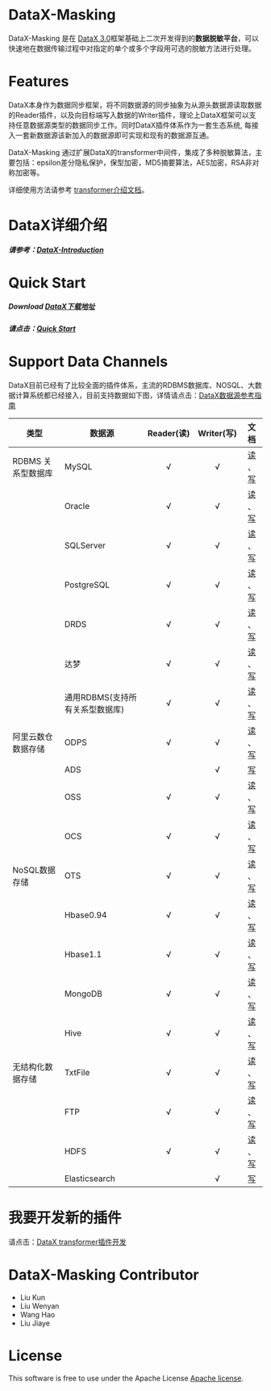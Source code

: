 # DataX-Masking

DataX-Masking 是在 [DataX 3.0](https://github.com/alibaba/DataX/)框架基础上二次开发得到的**数据脱敏平台**，可以快速地在数据传输过程中对指定的单个或多个字段用可选的脱敏方法进行处理。


# Features

DataX本身作为数据同步框架，将不同数据源的同步抽象为从源头数据源读取数据的Reader插件，以及向目标端写入数据的Writer插件，理论上DataX框架可以支持任意数据源类型的数据同步工作。同时DataX插件体系作为一套生态系统, 每接入一套新数据源该新加入的数据源即可实现和现有的数据源互通。

DataX-Masking 通过扩展DataX的transformer中间件，集成了多种脱敏算法，主要包括：epsilon差分隐私保护，保型加密，MD5摘要算法，AES加密，RSA非对称加密等。

详细使用方法请参考 [transformer介绍文档](/transformer/doc/transformer.md)。

# DataX详细介绍

##### 请参考：[DataX-Introduction](https://github.com/alibaba/DataX/blob/master/introduction.md)



# Quick Start

##### Download [DataX下载地址](http://datax-opensource.oss-cn-hangzhou.aliyuncs.com/datax.tar.gz)

##### 请点击：[Quick Start](https://github.com/alibaba/DataX/blob/master/userGuid.md)



# Support Data Channels 

DataX目前已经有了比较全面的插件体系，主流的RDBMS数据库、NOSQL、大数据计算系统都已经接入，目前支持数据如下图，详情请点击：[DataX数据源参考指南](https://github.com/alibaba/DataX/wiki/DataX-all-data-channels)

| 类型           | 数据源        | Reader(读) | Writer(写) |文档|
| ------------ | ---------- | :-------: | :-------: |:-------: |
| RDBMS 关系型数据库 | MySQL      |     √     |     √     |[读](https://github.com/alibaba/DataX/blob/master/mysqlreader/doc/mysqlreader.md) 、[写](https://github.com/alibaba/DataX/blob/master/mysqlwriter/doc/mysqlwriter.md)|
|              | Oracle     |     √     |     √     |[读](https://github.com/alibaba/DataX/blob/master/oraclereader/doc/oraclereader.md) 、[写](https://github.com/alibaba/DataX/blob/master/oraclewriter/doc/oraclewriter.md)|
|              | SQLServer  |     √     |     √     |[读](https://github.com/alibaba/DataX/blob/master/sqlserverreader/doc/sqlserverreader.md) 、[写](https://github.com/alibaba/DataX/blob/master/sqlserverwriter/doc/sqlserverwriter.md)|
|              | PostgreSQL |     √     |     √     |[读](https://github.com/alibaba/DataX/blob/master/postgresqlreader/doc/postgresqlreader.md) 、[写](https://github.com/alibaba/DataX/blob/master/postgresqlwriter/doc/postgresqlwriter.md)|
|              | DRDS |     √     |     √     |[读](https://github.com/alibaba/DataX/blob/master/drdsreader/doc/drdsreader.md) 、[写](https://github.com/alibaba/DataX/blob/master/drdswriter/doc/drdswriter.md)|
|              | 达梦         |     √     |     √     |[读]() 、[写]()|
|              | 通用RDBMS(支持所有关系型数据库)         |     √     |     √     |[读]() 、[写]()|
| 阿里云数仓数据存储    | ODPS       |     √     |     √     |[读](https://github.com/alibaba/DataX/blob/master/odpsreader/doc/odpsreader.md) 、[写](https://github.com/alibaba/DataX/blob/master/odpswriter/doc/odpswriter.md)|
|              | ADS        |           |     √     |[写](https://github.com/alibaba/DataX/blob/master/adswriter/doc/adswriter.md)|
|              | OSS        |     √     |     √     |[读](https://github.com/alibaba/DataX/blob/master/ossreader/doc/ossreader.md) 、[写](https://github.com/alibaba/DataX/blob/master/osswriter/doc/osswriter.md)|
|              | OCS        |     √     |     √     |[读](https://github.com/alibaba/DataX/blob/master/ocsreader/doc/ocsreader.md) 、[写](https://github.com/alibaba/DataX/blob/master/ocswriter/doc/ocswriter.md)|
| NoSQL数据存储    | OTS        |     √     |     √     |[读](https://github.com/alibaba/DataX/blob/master/otsreader/doc/otsreader.md) 、[写](https://github.com/alibaba/DataX/blob/master/otswriter/doc/otswriter.md)|
|              | Hbase0.94  |     √     |     √     |[读](https://github.com/alibaba/DataX/blob/master/hbase094xreader/doc/hbase094xreader.md) 、[写](https://github.com/alibaba/DataX/blob/master/hbase094xwriter/doc/hbase094xwriter.md)|
|              | Hbase1.1   |     √     |     √     |[读](https://github.com/alibaba/DataX/blob/master/hbase11xreader/doc/hbase11xreader.md) 、[写](https://github.com/alibaba/DataX/blob/master/hbase11xwriter/doc/hbase11xwriter.md)|
|              | MongoDB    |     √     |     √     |[读](https://github.com/alibaba/DataX/blob/master/mongoreader/doc/mongoreader.md) 、[写](https://github.com/alibaba/DataX/blob/master/mongowriter/doc/mongowriter.md)|
|              | Hive       |     √     |     √     |[读](https://github.com/alibaba/DataX/blob/master/hdfsreader/doc/hdfsreader.md) 、[写](https://github.com/alibaba/DataX/blob/master/hdfswriter/doc/hdfswriter.md)|
| 无结构化数据存储     | TxtFile    |     √     |     √     |[读](https://github.com/alibaba/DataX/blob/master/txtfilereader/doc/txtfilereader.md) 、[写](https://github.com/alibaba/DataX/blob/master/txtfilewriter/doc/txtfilewriter.md)|
|              | FTP        |     √     |     √     |[读](https://github.com/alibaba/DataX/blob/master/ftpreader/doc/ftpreader.md) 、[写](https://github.com/alibaba/DataX/blob/master/ftpwriter/doc/ftpwriter.md)|
|              | HDFS       |     √     |     √     |[读](https://github.com/alibaba/DataX/blob/master/hdfsreader/doc/hdfsreader.md) 、[写](https://github.com/alibaba/DataX/blob/master/hdfswriter/doc/hdfswriter.md)|
|              | Elasticsearch       |         |     √     |[写](https://github.com/alibaba/DataX/blob/master/elasticsearchwriter/doc/elasticsearchwriter.md)|

# 我要开发新的插件
请点击：[DataX transformer插件开发](https://blog.csdn.net/landstream/article/details/79933800)

# DataX-Masking Contributor
* Liu Kun
* Liu Wenyan
* Wang Hao
* Liu Jiaye

# License

This software is free to use under the Apache License [Apache license](https://github.com/alibaba/DataX/blob/master/license.txt).
